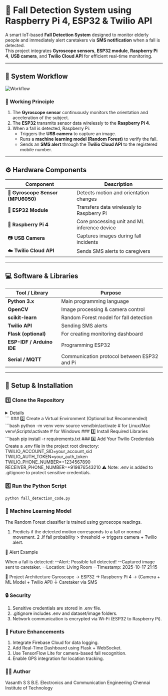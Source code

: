 # 🧠 Fall Detection System using Raspberry Pi 4, ESP32 & Twilio API

A smart IoT-based **Fall Detection System** designed to monitor elderly people and immediately alert caretakers via **SMS notification** when a fall is detected.  
This project integrates **Gyroscope sensors**, **ESP32 module**, **Raspberry Pi 4**, **USB camera**, and **Twilio Cloud API** for efficient real-time monitoring.

---

## 📸 System Workflow

![Workflow](Work%20Flow.jpg)

### 🔄 Working Principle
1. The **Gyroscope sensor** continuously monitors the orientation and acceleration of the subject.
2. The **ESP32** transmits sensor data wirelessly to the **Raspberry Pi 4**.
3. When a fall is detected, Raspberry Pi:
   - Triggers the **USB camera** to capture an image.
   - Runs a **machine learning model (Random Forest)** to verify the fall.
   - Sends an **SMS alert** through the **Twilio Cloud API** to the registered mobile number.

---

## ⚙️ Hardware Components
| Component | Description |
|------------|--------------|
| 🧭 **Gyroscope Sensor (MPU6050)** | Detects motion and orientation changes |
| 📡 **ESP32 Module** | Transfers data wirelessly to Raspberry Pi |
| 🍓 **Raspberry Pi 4** | Core processing unit and ML inference device |
| 📷 **USB Camera** | Captures images during fall incidents |
| ☁️ **Twilio Cloud API** | Sends SMS alerts to caregivers |

---

## 💻 Software & Libraries

| Tool / Library | Purpose |
|----------------|----------|
| **Python 3.x** | Main programming language |
| **OpenCV** | Image processing & camera control |
| **scikit-learn** | Random Forest model for fall detection |
| **Twilio API** | Sending SMS alerts |
| **Flask (optional)** | For creating monitoring dashboard |
| **ESP-IDF / Arduino IDE** | Programming ESP32 |
| **Serial / MQTT** | Communication protocol between ESP32 and Pi |

---

## 🚀 Setup & Installation

### 1️⃣ Clone the Repository
<details>
```bash 
git clone https://github.com/<your-username>/<your-repo-name>.git
cd <your-repo-name>
</details> ```
### 2️⃣ Create a Virtual Environment (Optional but Recommended)
```bash
python -m venv venv
source venv/bin/activate  # for Linux/Mac
venv\Scripts\activate     # for Windows
### 3️⃣ Install Required Libraries
```bash
pip install -r requirements.txt
### 4️⃣ Add Your Twilio Credentials
Create a .env file in the project root directory:
TWILIO_ACCOUNT_SID=your_account_sid
TWILIO_AUTH_TOKEN=your_auth_token
TWILIO_PHONE_NUMBER=+1234567890
RECEIVER_PHONE_NUMBER=+919876543210
⚠️ Note: .env is added to .gitignore to protect sensitive credentials.

### 5️⃣ Run the Python Script
```bash
python fall_detection_code.py
```
### 🧠 Machine Learning Model

The Random Forest classifier is trained using gyroscope readings.
1. Predicts if the detected motion corresponds to a fall or normal movement.
2 .If fall probability > threshold → triggers camera + Twilio alert.

📲 Alert Example

When a fall is detected:
--Alert: Possible fall detected!
--Captured image sent to caretaker.
--Location: Living Room
--Timestamp: 2025-10-17 21:15

🧩 Project Architecture
Gyroscope → ESP32 → Raspberry Pi 4 → (Camera + ML Model + Twilio API)
                                       ↓
                                   Caretaker via SMS

### 🔒 Security
1. Sensitive credentials are stored in .env file.
2. .gitignore includes .env and dataset/image folders.
3. Network communication is encrypted via Wi-Fi (ESP32 to Raspberry Pi).

### 🧰 Future Enhancements
1. Integrate Firebase Cloud for data logging.
2. Add Real-Time Dashboard using Flask + WebSocket.
3. Use TensorFlow Lite for camera-based fall recognition.
4. Enable GPS integration for location tracking.

### 🧑‍💻 Author
Vasanth S S
B.E. Electronics and Communication Engineering
Chennai Institute of Technology
